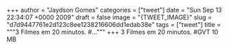 
+++
author = "Jaydson Gomes"
categories = ["tweet"]
date = "Sun Sep 13 22:34:07 +0000 2009"
draft = false
image = "{TWEET_IMAGE}"
slug = "d7d9447761e2d123c8ee1238216606dd1edab38e"
tags = ["tweet"]
title = """3 Filmes em 20 minutos. #..."""
+++
3 Filmes em 20 minutos. #GVT 10 MB
